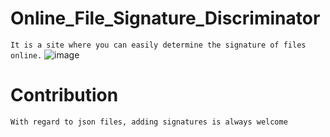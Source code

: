 # Online_File_Signature_Discriminator
```It is a site where you can easily determine the signature of files online.```
![image](https://github.com/Gaeduck-0908/Online_File_Signature_Discriminator/assets/82009667/613611f9-22d6-4c2e-bc19-49016b8562ad)


# Contribution
```With regard to json files, adding signatures is always welcome```
